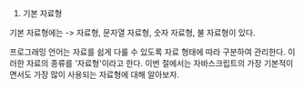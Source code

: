 1. 기본 자료형

기본 자료형에는 -> 자료형, 문자열 자료형, 숫자 자료형, 불 자료형이 있다.

프로그래밍 언어는 자료를 쉽게 다룰 수 있도록 자료 형태에 따라 구분하여 관리한다.
이러한 자료의 종류를 '자료형'이라고 한다. 이번 절에서는 자바스크립트의 가장 기본적이면서도
가장 많이 사용되는 자료형에 대해 알아보자.

